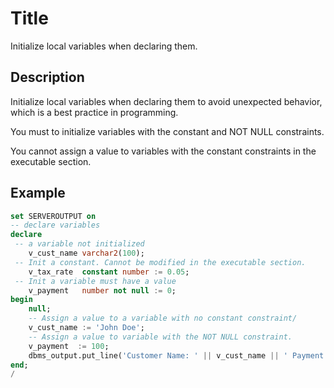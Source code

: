 # Title 

Initialize local variables when declaring them.

## Description

Initialize local variables when declaring them to avoid unexpected behavior, which is a best practice in programming.

You must to initialize variables with the constant and NOT NULL constraints.

You cannot assign a value to variables with the constant constraints in the executable section. 

## Example

```sql
set SERVEROUTPUT on 
-- declare variables 
declare
 -- a variable not initialized 
	v_cust_name varchar2(100);
 -- Init a constant. Cannot be modified in the executable section.
	v_tax_rate  constant number := 0.05;
 -- Init a variable must have a value
	v_payment   number not null := 0;
begin
	null;
    -- Assign a value to a variable with no constant constraint/
	v_cust_name := 'John Doe';
    -- Assign a value to variable with the NOT NULL constraint.
	v_payment  := 100;
    dbms_output.put_line('Customer Name: ' || v_cust_name || ' Payment: ' || v_payment);
end;
/
```


